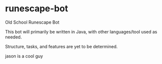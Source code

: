 # runescape-bot
Old School Runescape Bot

This bot will primarily be written in Java, with other languages/tool used as needed. 

Structure, tasks, and features are yet to be determined. 

jason is a cool guy

